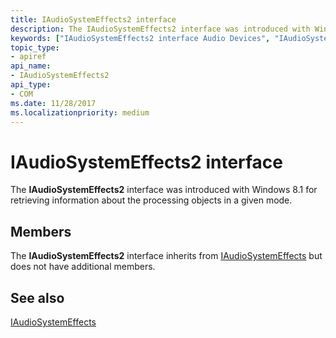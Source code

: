 ```yaml
---
title: IAudioSystemEffects2 interface
description: The IAudioSystemEffects2 interface was introduced with Windows 8.1 for retrieving information about the processing objects in a given mode.
keywords: ["IAudioSystemEffects2 interface Audio Devices", "IAudioSystemEffects2 interface Audio Devices , described"]
topic_type:
- apiref
api_name:
- IAudioSystemEffects2
api_type:
- COM
ms.date: 11/28/2017
ms.localizationpriority: medium
---
```


# IAudioSystemEffects2 interface


The **IAudioSystemEffects2** interface was introduced with Windows 8.1 for retrieving information about the processing objects in a given mode.

Members
-------

The **IAudioSystemEffects2** interface inherits from [IAudioSystemEffects](iaudiosystemeffects.md) but does not have additional members.

## <span id="see_also"></span>See also


[IAudioSystemEffects](iaudiosystemeffects.md)

 

 






